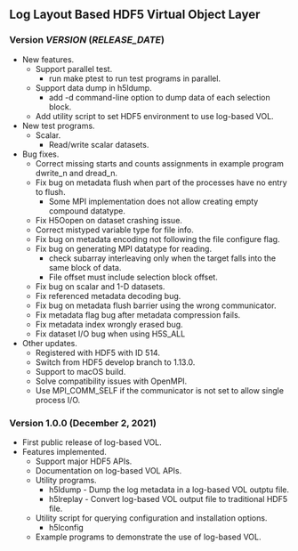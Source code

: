 ## Log Layout Based HDF5 Virtual Object Layer

### Version _VERSION_ (_RELEASE_DATE_)
* New features.
  + Support parallel test.
    + run make ptest to run test programs in parallel.
  + Support data dump in h5ldump.
    + add -d command-line option to dump data of each selection block.
  + Add utility script to set HDF5 environment to use log-based VOL.
* New test programs.
  + Scalar.
    + Read/write scalar datasets.
* Bug fixes.
  + Correct missing starts and counts assignments in example program dwrite_n and dread_n.
  + Fix bug on metadata flush when part of the processes have no entry to flush.
    + Some MPI implementation does not allow creating empty compound datatype.
  + Fix H5Oopen on dataset crashing issue.
  + Correct mistyped variable type for file info.
  + Fix bug on metadata encoding not following the file configure flag.
  + Fix bug on generating MPI datatype for reading.
    + check subarray interleaving only when the target falls into the same block of data.
    + File offset must include selection block offset.
  + Fix bug on scalar and 1-D datasets.
  + Fix referenced metadata decoding bug.
  + Fix bug on metadata flush barrier using the wrong communicator.
  + Fix metadata flag bug after metadata compression fails.
  + Fix metadata index wrongly erased bug.
  + Fix dataset I/O bug when using H5S_ALL
* Other updates.
  + Registered with HDF5 with ID 514.
  + Switch from HDF5 develop branch to 1.13.0.
  + Support to macOS build.
  + Solve compatibility issues with OpenMPI.
  + Use MPI_COMM_SELF if the communicator is not set to allow single process I/O.

### Version 1.0.0 (December 2, 2021)
* First public release of log-based VOL.
* Features implemented.
  + Support major HDF5 APIs.
  + Documentation on log-based VOL APIs.
  + Utility programs.
    + h5ldump - Dump the log metadata in a log-based VOL outptu file.
    + h5lreplay - Convert log-based VOL output file to traditional HDF5 file.
  + Utility script for querying configuration and installation options.
    + h5lconfig 
  + Example programs to demonstrate the use of log-based VOL.

